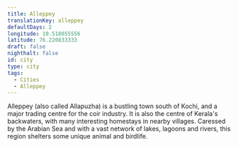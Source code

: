 ```yaml
---
title: Alleppey
translationKey: alleppey
defaultDays: 2
longitude: 10.518055556
latitude: 76.220833333
draft: false
nighthalt: false
id: city
type: city
tags:
  - Cities
  - Alleppey
---
```

Alleppey (also called Allapuzha) is a bustling town south of Kochi, and a major trading centre for the coir industry. It is also the centre of Kerala's backwaters, with many interesting homestays in nearby villages. Caressed by the Arabian Sea and with a vast network of lakes, lagoons and rivers, this region shelters some unique animal and birdlife.